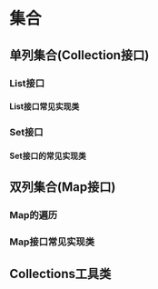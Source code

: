 # 集合

## 单列集合(Collection接口)

### List接口

#### List接口常见实现类

### Set接口

#### Set接口的常见实现类

## 双列集合(Map接口)

### Map的遍历

### Map接口常见实现类

## Collections工具类